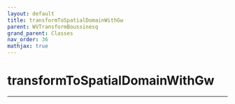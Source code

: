 ```yaml
---
layout: default
title: transformToSpatialDomainWithGw
parent: WVTransformBoussinesq
grand_parent: Classes
nav_order: 36
mathjax: true
---
```


#  transformToSpatialDomainWithGw




---


